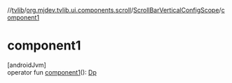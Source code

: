 //[tvlib](../../../index.md)/[org.mjdev.tvlib.ui.components.scroll](../index.md)/[ScrollBarVerticalConfigScope](index.md)/[component1](component1.md)

# component1

[androidJvm]\
operator fun [component1](component1.md)(): [Dp](https://developer.android.com/reference/kotlin/androidx/compose/ui/unit/Dp.html)
